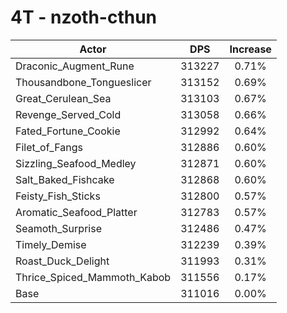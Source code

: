 # 4T - nzoth-cthun
| Actor | DPS | Increase |
|---|:---:|:---:|
|Draconic_Augment_Rune|313227|0.71%|
|Thousandbone_Tongueslicer|313152|0.69%|
|Great_Cerulean_Sea|313103|0.67%|
|Revenge_Served_Cold|313058|0.66%|
|Fated_Fortune_Cookie|312992|0.64%|
|Filet_of_Fangs|312886|0.60%|
|Sizzling_Seafood_Medley|312871|0.60%|
|Salt_Baked_Fishcake|312868|0.60%|
|Feisty_Fish_Sticks|312800|0.57%|
|Aromatic_Seafood_Platter|312783|0.57%|
|Seamoth_Surprise|312486|0.47%|
|Timely_Demise|312239|0.39%|
|Roast_Duck_Delight|311993|0.31%|
|Thrice_Spiced_Mammoth_Kabob|311556|0.17%|
|Base|311016|0.00%|
